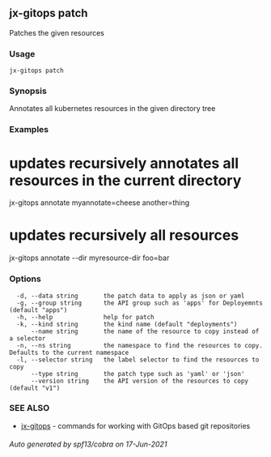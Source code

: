 ## jx-gitops patch

Patches the given resources

### Usage

```
jx-gitops patch
```

### Synopsis

Annotates all kubernetes resources in the given directory tree

### Examples

  # updates recursively annotates all resources in the current directory
  jx-gitops annotate myannotate=cheese another=thing
  # updates recursively all resources
  jx-gitops annotate --dir myresource-dir foo=bar

### Options

```
  -d, --data string       the patch data to apply as json or yaml
  -g, --group string      the API group such as 'apps' for Deployemnts (default "apps")
  -h, --help              help for patch
  -k, --kind string       the kind name (default "deployments")
      --name string       the name of the resource to copy instead of a selector
  -n, --ns string         the namespace to find the resources to copy. Defaults to the current namespace
  -l, --selector string   the label selector to find the resources to copy
      --type string       the patch type such as 'yaml' or 'json'
      --version string    the API version of the resources to copy (default "v1")
```

### SEE ALSO

* [jx-gitops](jx-gitops.md)	 - commands for working with GitOps based git repositories

###### Auto generated by spf13/cobra on 17-Jun-2021
